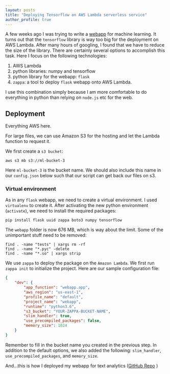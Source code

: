 ```yaml
---
layout: posts
title: "Deploying Tensorflow on AWS Lambda serverless service"
author_profile: true
---
```


A few weeks ago I was trying to write a [webapp](/machinelearning/) for machine learning. It turns out that the `tensorflow` library is way too big for the deployment on AWS Lambda. After many hours of googling, I found that we have to reduce the size of the library. There are certainly several options to accomplish this task. Here I focus on the following technologies:
1. AWS Lambda <i class="fab fa-aws"></i>
2. python libraries: numpy and tensorflow
3. python library for the webapp: `flask`
4. `zappa`: a tool to deploy `flask` webapp onto AWS Lambda.

I use this combination simply because I am more comfortable to do everything in python than relying on `node.js` <i class="fab fa-node-js"></i> etc for the web.

## Deployment

Everything AWS here.

For large files, we can use Amazon S3 for the hosting and let the Lambda function to request it. 

We first create a `s3 bucket`:
```
aws s3 mb s3://ml-bucket-3
```
Here `ml-bucket-3` is the bucket name. We should also include this name in our `config.json` below such that our script can get back our files on s3.

###  Virtual environment

As in any `flask` webapp, we need to create a virtual environment. I used `virtualenv` to create it. After activating the new python environment (`activate`), we need to install the required packages:

```
pip install flask uuid zappa boto3 numpy tensorflow
```

The `webapp` folder is now 676 MB, which is way about the limit. Some of the unimportant stuff need to be removed:

```
find . -name "tests" | xargs rm -rf
find . -name "*.pyc" -delete
find . -name "*.so" | xargs strip
```

We use `zappa` to deploy the package on the `Amazon Lambda`. We first run `zappa init` to initialize the project. Here are our sample configuration file:

```json
{
    "dev": {
        "app_function": "webapp.app",
        "aws_region": "us-east-1",
        "profile_name": "default",
        "project_name": "webapp",
        "runtime": "python3.6",
        "s3_bucket": "YOUR-ZAPPA-BUCKET-NAME",
	    "slim_handler": true,
	    "use_precompiled_packages": false,
        "memory_size": 1024
    }
}
```

Remember to fill in the bucket name you created in the previous step. In addition to the default options, we also added the following: `slim_handler`, `use_precompiled_packages`, and `memory_size`.

And...this is how I deployed my webapp for text analytics ([GitHub Repo](https://github.com/wingkitlee0/arxiv_explore) <i class="fab fa-fw fa-github"></i>)